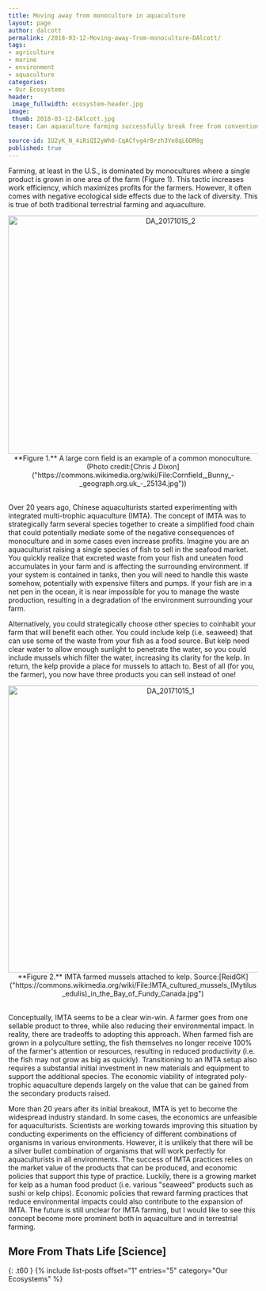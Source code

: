 ```yaml
---
title: Moving away from monoculture in aquaculture
layout: page
author: dalcott
permalink: /2018-03-12-Moving-away-from-monoculture-DAlcott/
tags:
- agriculture
- marine
- environment
- aquaculture
categories:
- Our Ecosystems
header:
 image_fullwidth: ecosystem-header.jpg
image:
 thumb: 2018-03-12-DAlcott.jpg
teaser: Can aquaculture farming successfully break free from conventional monoculture practices?

source-id: 1U2yK_N_4iRiQI2yWh0-CqACfvg4rBrzh3Ye8qL6DM8g
published: true
---
```


Farming, at least in the U.S., is dominated by monocultures where a single product is grown in one area of the farm (Figure 1). This tactic increases work efficiency, which maximizes profits for the farmers. However, it often comes with negative ecological side effects due to the lack of diversity. This is true of both traditional terrestrial farming and aquaculture.

<center><a data-flickr-embed="true"  href="https://www.flickr.com/photos/139839751@N06/37049914213/in/dateposted-friend/" title="DA_20171015_2"><img src="https://farm5.staticflickr.com/4478/37049914213_3e08ed3dcb_z.jpg" width="640" height="480" alt="DA_20171015_2"></a><script async src="//embedr.flickr.com/assets/client-code.js" charset="utf-8"></script><br>
**Figure 1.** A large corn field is an example of a common monoculture. (Photo credit:[Chris J Dixon]("https://commons.wikimedia.org/wiki/File:Cornfield,_Bunny_-_geograph.org.uk_-_25134.jpg"))</center><br>

Over 20 years ago, Chinese aquaculturists started experimenting with integrated multi-trophic aquaculture (IMTA). The concept of IMTA was to strategically farm several species together to create a simplified food chain that could potentially mediate some of the negative consequences of monoculture and in some cases even increase profits. Imagine you are an aquaculturist raising a single species of fish to sell in the seafood market. You quickly realize that excreted waste from your fish and uneaten food accumulates in your farm and is affecting the surrounding environment. If your system is contained in tanks, then you will need to handle this waste somehow, potentially with expensive filters and pumps. If your fish are in a net pen in the ocean, it is near impossible for you to manage the waste production, resulting in a degradation of the environment surrounding your farm.

Alternatively, you could strategically choose other species to coinhabit your farm that will benefit each other. You could include kelp (i.e. seaweed) that can use some of the waste from your fish as a food source. But kelp need clear water to allow enough sunlight to penetrate the water, so you could include mussels which filter the water, increasing its clarity for the kelp. In return, the kelp provide a place for mussels to attach to. Best of all (for you, the farmer), you now have three products you can sell instead of one!

<center><a data-flickr-embed="true"  href="https://www.flickr.com/photos/139839751@N06/37462397150/in/dateposted-friend/" title="DA_20171015_1"><img src="https://farm5.staticflickr.com/4513/37462397150_412d2dbc2d_z.jpg" width="640" height="578" alt="DA_20171015_1"></a><script async src="//embedr.flickr.com/assets/client-code.js" charset="utf-8"></script><br>
**Figure 2.** IMTA farmed mussels attached to kelp. Source:[ReidGK]("https://commons.wikimedia.org/wiki/File:IMTA_cultured_mussels_(Mytilus_edulis)_in_the_Bay_of_Fundy_Canada.jpg")</center><br>

Conceptually, IMTA seems to be a clear win-win. A farmer goes from one sellable product to three, while also reducing their environmental impact. In reality, there are tradeoffs to adopting this approach. When farmed fish are grown in a polyculture setting, the fish themselves no longer receive 100% of the farmer's attention or resources, resulting in reduced productivity (i.e. the fish may not grow as big as quickly). Transitioning to an IMTA setup also requires a substantial initial investment in new materials and equipment to support the additional species. The economic viability of integrated poly-trophic aquaculture depends largely on the value that can be gained from the secondary products raised.

More than 20 years after its initial breakout, IMTA is yet to become the widespread industry standard. In some cases, the economics are unfeasible for aquaculturists. Scientists are working towards improving this situation by conducting experiments on the efficiency of different combinations of organisms in various environments. However, it is unlikely that there will be a silver bullet combination of organisms that will work perfectly for aquaculturists in all environments. The success of IMTA practices relies on the market value of the products that can be produced, and economic policies that support this type of practice. Luckily, there is a growing market for kelp as a human food product (i.e. various "seaweed" products such as sushi or kelp chips). Economic policies that reward farming practices that reduce environmental impacts could also contribute to the expansion of IMTA. The future is still unclear for IMTA farming, but I would like to see this concept become more prominent both in aquaculture and in terrestrial farming.

 
## More From Thats Life [Science]
{: .t60 }
{% include list-posts offset="1" entries="5" category="Our Ecosystems" %}

 

 

 

